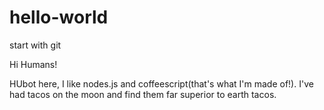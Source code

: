 # hello-world
start with git

Hi Humans!

HUbot here, I like nodes.js and coffeescript(that's what I'm made of!).
I've had tacos on the moon and find them far superior to earth tacos.
